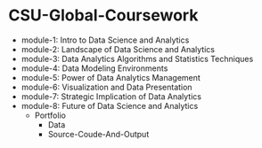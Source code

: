 # CSU-Global-Coursework
 
* module-1: Intro to Data Science and Analytics
* module-2: Landscape of Data Science and Analytics
* module-3: Data Analytics Algorithms and Statistics Techniques
* module-4: Data Modeling Environments
* module-5: Power of Data Analytics Management
* module-6: Visualization and Data Presentation
* module-7: Strategic Implication of Data Analytics
* module-8: Future of Data Science and Analytics
    - Portfolio
        + Data
        + Source-Coude-And-Output
